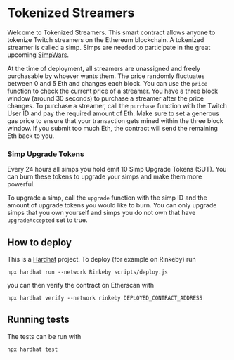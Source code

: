 # Tokenized Streamers

Welcome to Tokenized Streamers. This smart contract allows anyone to tokenize Twitch streamers on the Ethereum blockchain. A tokenized streamer is called a simp. Simps are needed to participate in the great upcoming [SimpWars](https://github.com/buhrmi/simpwars).

At the time of deployment, all streamers are unassigned and freely purchasable by whoever wants them. The price randomly fluctuates between 0 and 5 Eth and changes each block. You can use the `price` function to check the current price of a streamer. You have a three block window (around 30 seconds) to purchase a streamer after the price changes. To purchase a streamer, call the `purchase` function with the Twitch User ID and pay the required amount of Eth. Make sure to set a generous gas price to ensure that your transaction gets mined within the three block window. If you submit too much Eth, the contract will send the remaining Eth back to you.

### Simp Upgrade Tokens

Every 24 hours all simps you hold emit 10 Simp Upgrade Tokens (SUT). You can burn these tokens to upgrade your simps and make them more powerful.

To upgrade a simp, call the `upgrade` function with the simp ID and the amount of upgrade tokens you would like to burn. You can only upgrade simps that you own yourself and simps you do not own that have `upgradeAccepted` set to true.

## How to deploy

This is a [Hardhat](https://hardhat.org) project. To deploy (for example on Rinkeby) run 

```
npx hardhat run --network Rinkeby scripts/deploy.js
```

you can then verify the contract on Etherscan with

```
npx hardhat verify --network rinkeby DEPLOYED_CONTRACT_ADDRESS
```

## Running tests

The tests can be run with 

```
npx hardhat test
```
